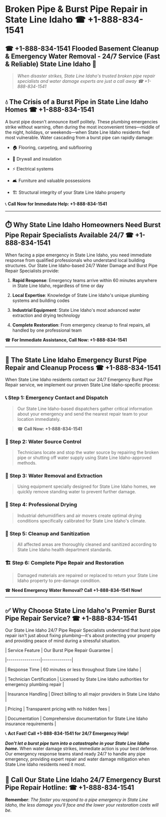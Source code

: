 # Broken Pipe & Burst Pipe Repair in State Line Idaho ☎ +1-888-834-1541  
## ☎ +1-888-834-1541 Flooded Basement Cleanup & Emergency Water Removal - 24/7 Service (Fast & Reliable) State Line Idaho 🚨  

> *When disaster strikes, State Line Idaho's trusted broken pipe repair specialists and water damage experts are just a call away ☎ +1-888-834-1541*  

## 💧 The Crisis of a Burst Pipe in State Line Idaho Homes ☎ +1-888-834-1541  

A burst pipe doesn't announce itself politely. These plumbing emergencies strike without warning, often during the most inconvenient times—middle of the night, holidays, or weekends—when State Line Idaho residents feel most vulnerable. Water cascading from a burst pipe can rapidly damage:  

* 🏠 Flooring, carpeting, and subflooring  
* 🧱 Drywall and insulation  
* ⚡ Electrical systems  
* 🛋️ Furniture and valuable possessions  
* 🏗️ Structural integrity of your State Line Idaho property  

📞 **Call Now for Immediate Help: +1-888-834-1541**  

---  

## ⏱️ Why State Line Idaho Homeowners Need Burst Pipe Repair Specialists Available 24/7 ☎ +1-888-834-1541  

When facing a pipe emergency in State Line Idaho, you need immediate response from qualified professionals who understand local building structures. Our State Line Idaho-based 24/7 Water Damage and Burst Pipe Repair Specialists provide:  

1. **Rapid Response**: Emergency teams arrive within 60 minutes anywhere in State Line Idaho, regardless of time or day  
2. **Local Expertise**: Knowledge of State Line Idaho's unique plumbing systems and building codes  
3. **Industrial Equipment**: State Line Idaho's most advanced water extraction and drying technology  
4. **Complete Restoration**: From emergency cleanup to final repairs, all handled by one professional team  

☎ **For Immediate Assistance, Call Now: +1-888-834-1541**  

---  

## 🔧 The State Line Idaho Emergency Burst Pipe Repair and Cleanup Process ☎ +1-888-834-1541  

When State Line Idaho residents contact our 24/7 Emergency Burst Pipe Repair service, we implement our proven State Line Idaho-specific process:  

### 📞 Step 1: Emergency Contact and Dispatch  
> Our State Line Idaho-based dispatchers gather critical information about your emergency and send the nearest repair team to your location immediately.  
> ☎ **Call Now: +1-888-834-1541**  

### 🚿 Step 2: Water Source Control  
> Technicians locate and stop the water source by repairing the broken pipe or shutting off water supply using State Line Idaho-approved methods.  

### 🌊 Step 3: Water Removal and Extraction  
> Using equipment specially designed for State Line Idaho homes, we quickly remove standing water to prevent further damage.  

### 💨 Step 4: Professional Drying  
> Industrial dehumidifiers and air movers create optimal drying conditions specifically calibrated for State Line Idaho's climate.  

### 🧼 Step 5: Cleanup and Sanitization  
> All affected areas are thoroughly cleaned and sanitized according to State Line Idaho health department standards.  

### 🏗️ Step 6: Complete Pipe Repair and Restoration  
> Damaged materials are repaired or replaced to return your State Line Idaho property to pre-damage condition.  

☎ **Need Emergency Water Removal? Call +1-888-834-1541 Now!**  

---  

## ✅ Why Choose State Line Idaho's Premier Burst Pipe Repair Service? ☎ +1-888-834-1541  

Our State Line Idaho 24/7 Pipe Repair Specialists understand that burst pipe repair isn't just about fixing plumbing—it's about protecting your property and providing peace of mind during a stressful situation.  

| Service Feature | Our Burst Pipe Repair Guarantee |  
|-----------------|---------------|  
| Response Time | 60 minutes or less throughout State Line Idaho |  
| Technician Certification | Licensed by State Line Idaho authorities for emergency plumbing repair |  
| Insurance Handling | Direct billing to all major providers in State Line Idaho |  
| Pricing | Transparent pricing with no hidden fees |  
| Documentation | Comprehensive documentation for State Line Idaho insurance requirements |  

📞 **Act Fast! Call +1-888-834-1541 for 24/7 Emergency Help!**  

***Don't let a burst pipe turn into a catastrophe in your State Line Idaho home.*** When water damage strikes, immediate action is your best defense. Our emergency response teams stand ready 24/7 to handle any pipe emergency, providing expert repair and water damage mitigation when State Line Idaho residents need it most.  

## 📱 Call Our State Line Idaho 24/7 Emergency Burst Pipe Repair Hotline: ☎ +1-888-834-1541  

**Remember**: *The faster you respond to a pipe emergency in State Line Idaho, the less damage you'll face and the lower your restoration costs will be.*